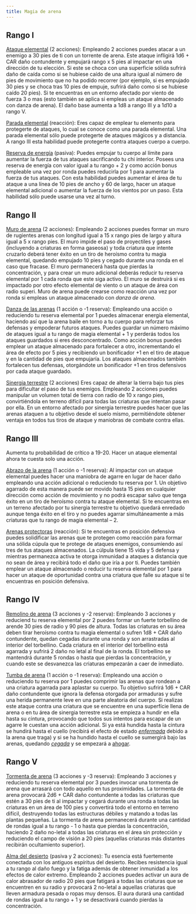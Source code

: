 ```yaml
---
title: Magia de arena
---
```


## Rango I

<u>Ataque elemental</u> (2 acciones): Empleando 2 acciones puedes atacar a un enemigo a 30 pies de ti con un torrente de arena. Este ataque infligirá 1d6 + CAR daño contundente y empujará rango x 5 pies al impactar en una dirección de tu elección. Si este se choca con una superficie sólida sufrirá daño de caída como si se hubiese caído de una altura igual al número de pies de movimiento que no ha podido recorrer (por ejemplo, si es empujado 30 pies y se choca tras 10 pies de empuje, sufrirá daño como si se hubiese caído 20 pies). Si te encuentras en un entorno afectado por viento de fuerza 3 o mas (esto también se aplica si empleas un ataque almacenado con danza de arena). El daño base aumenta a 1d8 a rango III y a 1d10 a rango V.

<u>Parada elemental</u> (reacción): Eres capaz de emplear tu elemento para protegerte de ataques, lo cual se conoce como una parada elemental. Una parada elemental sólo puede protegerte de ataques mágicos y a distancia. A rango III esta habilidad puede protegerte contra ataques cuerpo a cuerpo.

<u>Reserva de energía</u> (pasiva): Puedes empujar tu cuerpo al límite para aumentar la fuerza de tus ataques sacrificando tu chi interior. Posees una reserva de energía con valor igual a tu rango + 2 y como acción bonus empleable una vez por ronda puedes reducirla por 1 para aumentar la fuerza de tus ataques. Con esta habilidad puedes aumentar el área de tu ataque a una línea de 10 pies de ancho y 60 de largo, hacer un ataque elemental adicional o aumentar la fuerza de los vientos por un paso. Esta habilidad sólo puede usarse una vez al turno.

## Rango II

<u>Muro de arena</u> (2 acciones): Empleando 2 acciones puedes formar un muro de rugientes arenas con longitud igual a 15 x rango pies de largo y altura igual a 5 x rango pies. El muro impide el paso de proyectiles y gases (incluyendo a criaturas en forma gaseosa) y toda criatura que intente cruzarlo deberá tener éxito en un tiro de heroísmo contra tu magia elemental, quedando empujado 10 pies y cegado durante una ronda en el caso que fracase. El muro permanecerá hasta que pierdas la concentración, y para crear un muro adicional deberás reducir tu reserva elemental por 1 cada ronda que este siga activo. El muro se destruirá si es impactado por otro efecto elemental de viento o un ataque de área con radio superi. Muro de arena puede crearse como reacción una vez por ronda si empleas un ataque almacenado con *danza de arena*.

<u>Danza de las arenas</u> (1 acción o -1 reserva): Empleando una acción o reduciendo tu reserva elemental por 1 puedes almacenar energía elemental, haciendo así que la arena baile en torno a tu cuerpo para reforzar tus defensas y empoderar futuros ataques. Puedes guardar un número máximo de ataques igual a tu rango de magia elemental + 1 y perderás todos los ataques guardados si eres desconcentrado. Como acción bonus puedes emplear un ataque almacenado para fortalecer a otro, incrementando el área de efecto por 5 pies y recibiendo un bonificador +1 en el tiro de ataque y en la cantidad de pies que empujaría. Los ataques almacenados también fortalecen tus defensas, otorgándote un bonificador +1 en tiros defensivos por cada ataque guardado. 

<u>Sinergia terrestre</u> (2 acciones) Eres capaz de alterar la tierra bajo tus pies para dificultar el paso de tus enemigos. Empleando 2 acciones puedes manipular un volumen total de tierra con radio de 10 x rango pies, convirtiéndola en terreno difícil para todas las criaturas que intentan pasar por ella. En un entorno afectado por sinergia terrestre puedes hacer que las arenas ataquen a tu objetivo desde el suelo mismo, permitiéndote obtener ventaja en todos tus tiros de ataque y maniobras de combate contra ellas.

## Rango III

Aumenta tu probabilidad de crítico a 19-20. Hacer un ataque elemental ahora te cuesta solo una acción.

<u>Abrazo de la arena</u> (1 acción o -1 reserva): Al impactar con un ataque elemental puedes hacer una maniobra de agarre en lugar de hacer daño empleando una acción adicional o reduciendo tu reserva por 1. Un objetivo agarrado de esta manera puede ser movido hasta 15 pies en cualquier dirección como acción de movimiento y no podrá escapar salvo que tenga éxito en un tiro de heroísmo contra tu ataque elemental. Si te encuentras en un terreno afectado por tu sinergia terrestre tu objetivo quedará enredado aunque tenga éxito en el tiro y no puedes agarrar simultáneamente a más criaturas que tu rango de magia elemental – 2. 

<u>Arenas protectoras</u> (reacción): Si te encuentras en posición defensiva puedes solidificar las arenas que te protegen como reacción para formar una sólida cúpula que te protege de ataques enemigos, consumiendo así tres de tus ataques almacenados. La cúlpula tiene 15 vida y 5 defensa y mientras permanezca activa te otorga inmunidad a ataques a distancia que no sean de área y recibirá todo el daño que iría a por ti. Puedes también emplear un ataque almacenado o reducir tu reserva elemental por 1 para hacer un ataque de oportunidad contra una criatura que falle su ataque si te encuentras en posición defensiva.

## Rango IV

<u>Remolino de arena</u> (3 acciones y -2 reserva): Empleando 3 acciones y reduciend tu reserva elemental por 2 puedes formar un fuerte torbellino de arende 30 pies de radio y 90 pies de altura. Todas las criaturas en su área deben tirar heroísmo contra tu magia elemental o sufren 1d8 + CAR daño contundente, quedan cegadas durante una ronda y son arrastradas al interior del torbellino. Cada criatura en el interior del torbellino está agarrada y sufrirá 2 daño no letal al final de la ronda. El torbellino se mantendrá durante 5 rondas o hasta que pierdas la concentración, y cuando este se desvanezca las criaturas empezarán a caer de inmediato.

<u>Tumba de arena</u> (1 acción o -1 reserva): Empleando una acción o reduciendo tu reserva por 1 puedes comprimir las arenas que rondean a una criatura agarrada para aplastar su cuerpo. Tu objetivo sufrirá 1d6 + CAR daño contundente que ignora la defensa otorgada por armaduras y sufre una herida permanente leve en una parte aleatoria del cuerpo. Si realizas este ataque contra una criatura que se encuentre en una superfície llena de arena o en tu área de sinergia terrestre esta se empieza a hundir en ella hasta su cintura, provocando que todos sus intentos para escapar de un agarre le cuestan una acción adicional. Si ya está hundida hasta la cintura se hundirá hasta el cuello (recibirá el efecto de estado *[enfermada](https://raldamain.com/rules/Reglas%20principales/Efectos%20de%20estado.html#enfermada)* debido a la arena que traga) y si se ha hundido hasta el cuello se sumergirá bajo las arenas, quedando *[cegada](https://raldamain.com/rules/Reglas%20principales/Efectos%20de%20estado.html#cegada)* y se empezará a [ahogar](https://raldamain.com/rules/Rangos/Elementalismo/magia%20de%20aire.html#rango-iv).

## Rango V

<u>Tormenta de arena</u> (3 acciones y -3 reserva): Empleando 3 acciones y reduciendo tu reserva elemental por 3 puedes invocar una tormenta de arena que arrasará con todo aquello en tus proximidades. La tormenta de arena provocará 2d6 + CAR daño contundente a todas las criaturas que estén a 30 pies de ti al impactar y cegará durante una ronda a todas las criaturas en un área de 100 pies y convertirá todo el entorno en terreno difícil, destruyendo todas las estructuras débiles y matando a todas las plantas pequeñas. La tormenta de arena permanecerá durante una cantidad de rondas igual a tu rango - 1 o hasta que pierdas la concentración, haciendo 2 daño no-letal a todas las criaturas en el área sin protección y reduciendo el campo de visión a 20 pies (aquellas criaturas más distantes recibirán ocultamiento superior).

<u>Alma del desierto</u> (pasiva y 2 acciones): Tu esencia está fuertemente conectada con los antiguos espíritus del desierto. Recibes resistencia igual a tu rango al daño fuego y la fatiga además de obtener inmunidad a los efectos de calor extremo. Empleando 2 acciones puedes activar un aura de calor abrasador de radio 20 pies que fatigará a todas las criaturas que se encuentren en su radio y provocará 2 no-letal a aquellas criaturas que lleven armadura pesada o ropas muy densos. El aura durará una cantidad de rondas igual a tu rango + 1 y se desactivará cuando pierdas la concentración. 
